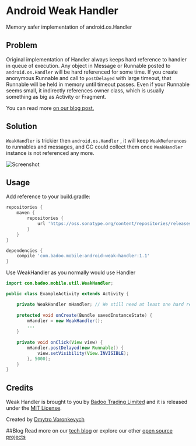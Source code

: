 Android Weak Handler
====================

Memory safer implementation of android.os.Handler

Problem
-------

Original implementation of Handler always keeps hard reference to handler in queue of execution.
Any object in Message or Runnable posted to `android.os.Handler` will be hard referenced for some time. 
If you create anonymous Runnable and call to `postDelayed` with large timeout, that Runnable will be held
in memory until timeout passes. Even if your Runnable seems small, it indirectly references owner class, 
which is usually something as big as Activity or Fragment.
 
You can read more [on our blog post.](http://techblog.badoo.com/blog/2014/08/28/android-handler-memory-leaks)

Solution
--------

`WeakHandler` is trickier then `android.os.Handler` , it will keep `WeakReferences` to runnables and messages,
and GC could collect them once `WeakHandler` instance is not referenced any more.

![Screenshot](WeakHandler.png)

Usage
-----
Add reference to your build.gradle:
```groovy
repositories {
    maven {
        repositories {
            url 'https://oss.sonatype.org/content/repositories/releases/'
        }
    }
}

dependencies {
    compile 'com.badoo.mobile:android-weak-handler:1.1'
}
```

Use WeakHandler as you normally would use Handler

```java
import com.badoo.mobile.util.WeakHandler;

public class ExampleActivity extends Activity {

    private WeakHandler mHandler; // We still need at least one hard reference to WeakHandler
    
    protected void onCreate(Bundle savedInstanceState) {
        mHandler = new WeakHandler();
        ...
    }
    
    private void onClick(View view) {
        mHandler.postDelayed(new Runnable() {
            view.setVisibility(View.INVISIBLE);
        }, 5000);
    }
}
```

Credits
-------
Weak Handler is brought to you by [Badoo Trading Limited](http://corp.badoo.com) and it is released under the [MIT License](http://opensource.org/licenses/MIT).

Created by [Dmytro Voronkevych](https://github.com/dmitry-voronkevich)

##Blog
Read more on our [tech blog](http://techblog.badoo.com/) or explore our other [open source projects](https://github.com/badoo)
